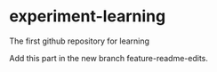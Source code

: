 # experiment-learning
The first github repository for learning

Add this part in the new branch feature-readme-edits.
